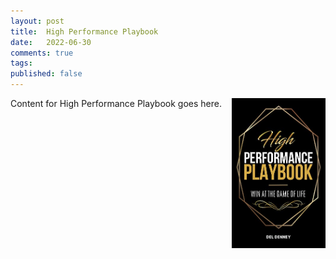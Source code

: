 ```yaml
---
layout: post
title:  High Performance Playbook
date:   2022-06-30
comments: true
tags: 
published: false
---
```


<img src="/images/high_performance_playbook_del_denney.jpg" align="right" width="150" padding="20" alt="High Performance Playbook by Del Denney" title="High Performance Playbook by Del Denney" /> 



<!--more-->

Content for High Performance Playbook goes here.
 
